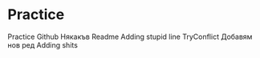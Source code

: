 # Practice
Practice Github
Някакъв Readme
Adding stupid line
TryConflict
Добавям нов ред
Adding shits

